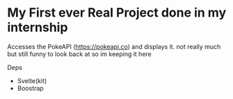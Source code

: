 # My First ever Real Project done in my internship

Accesses the PokeAPI (https://pokeapi.co) and displays it.
not really much but still funny to look back at so im keeping it here

Deps
- Svelte(kit)
- Boostrap
